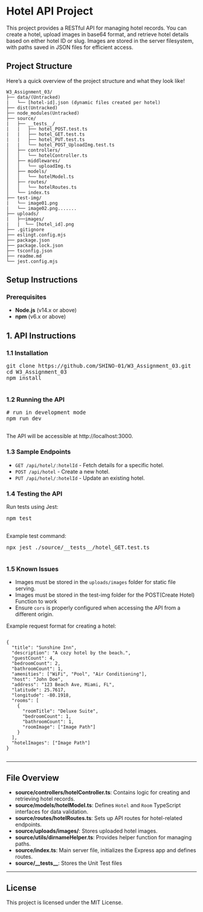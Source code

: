 <h1>Hotel API Project</h1>
  <p>This project provides a RESTful API for managing hotel records. You can create a hotel, upload images in base64 format, and retrieve hotel details based on either hotel ID or slug. Images are stored in the server filesystem, with paths saved in JSON files for efficient access.</p>

  <h2 id="project-structure">Project Structure</h2>
  <p>Here’s a quick overview of the project structure and what they look like!</p>
  
```
W3_Assignment_03/
├── data/(Untracked)
|   └── [hotel-id].json (dynamic files created per hotel)
├── dist(Untracked)
├── node_modules(Untracked)
├── source/
|   ├── __tests__/
|   |   ├── hotel_POST.test.ts
|   |   ├── hotel_GET.test.ts
|   |   ├── hotel_PUT.test.ts
|   |   └── hotel_POST_UploadImg.test.ts
│   ├── controllers/
│   │   └── hotelController.ts
│   ├── middlewares/
│   │   └── uploadImg.ts
│   ├── models/
│   │   └── hotelModel.ts
│   ├── routes/
│   │   └── hotelRoutes.ts 
│   └── index.ts
├── test-img/
|   └── image01.png
|   └── image02.png.......
├── uploads/
|   ├──images/
|   |  └── [hotel_id].png
├── .gitignore
├── eslingt.config.mjs
├── package.json
├── package.lock.json
├── tsconfig.json
├── readme.md
└── jest.config.mjs
```
 <h2 id="setup-instructions">Setup Instructions</h2>

  <h3>Prerequisites</h3>
  <ul>
    <li><strong>Node.js</strong> (v14.x or above)</li>
    <li><strong>npm</strong> (v6.x or above)</li>
  </ul>
  
<h2>1. API Instructions</h2>
        <h3>1.1 Installation</h3>
        <pre>
git clone https://github.com/SHINO-01/W3_Assignment_03.git<API_REPO_URL>
cd W3_Assignment_03<API_FOLDER>
npm install
        </pre>
        <h3>1.2 Running the API</h3>
        <pre>
# run in development mode
npm run dev
        </pre>
        <p>The API will be accessible at <span class="code">http://localhost:3000</span>.</p>
        <h3>1.3 Sample Endpoints</h3>
        <ul>
            <li><code>GET /api/hotel/:hotelId</code> - Fetch details for a specific hotel.</li>
            <li><code>POST /api/hotel</code> - Create a new hotel.</li>
            <li><code>PUT /api/hotel/:hotelId</code> - Update an existing hotel.</li>
        </ul>
        <h3>1.4 Testing the API</h3>
        <p>Run tests using Jest:</p>
        <pre>
npm test
        </pre>
        <p>Example test command:</p>
        <pre>
npx jest ./source/__tests__/hotel_GET.test.ts
        </pre>
        <h3>1.5 Known Issues</h3>
        <ul>
            <li>Images must be stored in the <code>uploads/images</code> folder for static file serving.</li>
            <li>Images must be stored in the test-img folder for the POST(Create Hotel) Function to work</li>
            <li>Ensure <code>cors</code> is properly configured when accessing the API from a different origin.</li>
        </ul>

  <p>Example request format for creating a hotel:</p>

  <pre><code>
{
  "title": "Sunshine Inn",
  "description": "A cozy hotel by the beach.",
  "guestCount": 4,
  "bedroomCount": 2,
  "bathroomCount": 1,
  "amenities": ["WiFi", "Pool", "Air Conditioning"],
  "host": "John Doe",
  "address": "123 Beach Ave, Miami, FL",
  "latitude": 25.7617,
  "longitude": -80.1918,
  "rooms": [
    {
      "roomTitle": "Deluxe Suite",
      "bedroomCount": 1,
      "bathroomCount": 1,
      "roomImage": ["Image Path"]
    }
  ],
  "hotelImages": ["Image Path"]
}
  </code></pre>

  <hr>

  <h2 id="file-overview">File Overview</h2>

  <ul>
    <li><strong>source/controllers/hotelController.ts</strong>: Contains logic for creating and retrieving hotel records.</li>
    <li><strong>source/models/hotelModel.ts</strong>: Defines <code>Hotel</code> and <code>Room</code> TypeScript interfaces for data validation.</li>
    <li><strong>source/routes/hotelRoutes.ts</strong>: Sets up API routes for hotel-related endpoints.</li>
    <li><strong>source/uploads/images/</strong>: Stores uploaded hotel images.</li>
    <li><strong>source/utils/dirnameHelper.ts</strong>: Provides helper function for managing paths.</li>
    <li><strong>source/index.ts</strong>: Main server file, initializes the Express app and defines routes.</li>
    <li><strong>source/__tests__</strong>: Stores the Unit Test files</li>
  </ul>

  <hr>

  <h2 id="license">License</h2>
  <p>This project is licensed under the MIT License.</p>


